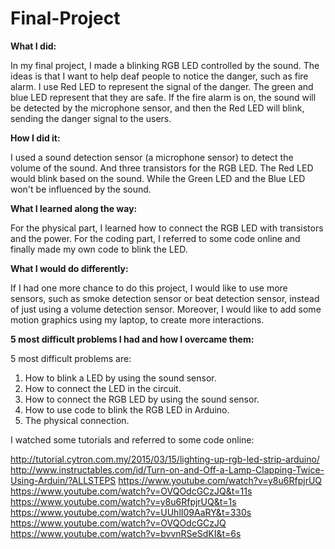# Final-Project
**What I did:**

In my final project, I made a blinking RGB LED controlled by the sound.
The ideas is that I want to help deaf people to notice the danger, such as fire alarm. I use Red LED to represent the signal of the danger. The green and blue LED represent that they are safe. If the fire alarm is on, the sound will be detected by the microphone sensor, and then the Red LED will blink, sending the danger signal to the users.


**How I did it:**

I used a sound detection sensor (a microphone sensor) to detect the volume of the sound. And three transistors for the RGB LED. The Red LED would blink based on the sound. While the Green LED and the Blue LED won't be influenced by the sound.


**What I learned along the way:**

For the physical part, I learned how to connect the RGB LED with transistors and the power. 
For the coding part, I referred to some code online and finally made my own code to blink the LED.


**What I would do differently:**

If I had one more chance to do this project, I would like to use more sensors, such as smoke detection sensor or beat detection sensor, instead of just using a volume detection sensor. Moreover, I would like to add some motion graphics using my laptop, to create more interactions.


**5 most difficult problems I had and how I overcame them:**

5 most difficult problems are:
1. How to blink a LED by using the sound sensor.
2. How to connect the LED in the circuit.
3. How to connect the RGB LED by using the sound sensor.
4. How to use code to blink the RGB LED in Arduino.
5. The physical connection.
 
I watched some tutorials and referred to some code online:

http://tutorial.cytron.com.my/2015/03/15/lighting-up-rgb-led-strip-arduino/
http://www.instructables.com/id/Turn-on-and-Off-a-Lamp-Clapping-Twice-Using-Arduin/?ALLSTEPS
https://www.youtube.com/watch?v=y8u6RfpjrUQ
https://www.youtube.com/watch?v=OVQOdcGCzJQ&t=11s
https://www.youtube.com/watch?v=y8u6RfpjrUQ&t=1s
https://www.youtube.com/watch?v=UUhlI09AaRY&t=330s
https://www.youtube.com/watch?v=OVQOdcGCzJQ
https://www.youtube.com/watch?v=bvvnRSeSdKI&t=6s
